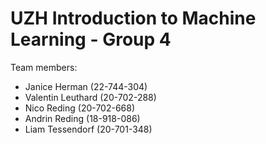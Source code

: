 # UZH Introduction to Machine Learning - Group 4

Team members:
* Janice Herman (22-744-304)
* Valentin Leuthard (20-702-288)
* Nico Reding (20-702-668)
* Andrin Reding (18-918-086)
* Liam Tessendorf (20-701-348)
